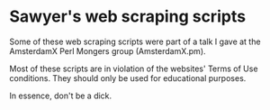 # Sawyer's web scraping scripts

Some of these web scraping scripts were part of a talk I gave at the
AmsterdamX Perl Mongers group (AmsterdamX.pm).

Most of these scripts are in violation of the websites' Terms of Use
conditions. They should only be used for educational purposes.

In essence, don't be a dick.
